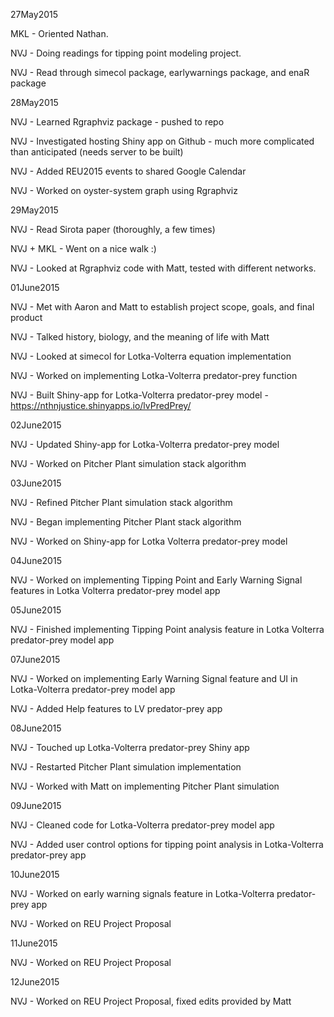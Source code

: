 27May2015

MKL - Oriented Nathan.

NVJ - Doing readings for tipping point modeling project.

NVJ - Read through simecol package, earlywarnings package, and enaR package

28May2015

NVJ - Learned Rgraphviz package - pushed to repo

NVJ - Investigated hosting Shiny app on Github - much more complicated than anticipated (needs server to be built)

NVJ - Added REU2015 events to shared Google Calendar

NVJ - Worked on oyster-system graph using Rgraphviz

29May2015

NVJ - Read Sirota paper (thoroughly, a few times)

NVJ + MKL - Went on a nice walk :)

NVJ - Looked at Rgraphviz code with Matt, tested with different networks.

01June2015

NVJ - Met with Aaron and Matt to establish project scope, goals, and final product

NVJ - Talked history, biology, and the meaning of life with Matt

NVJ - Looked at simecol for Lotka-Volterra equation implementation

NVJ - Worked on implementing Lotka-Volterra predator-prey function

NVJ - Built Shiny-app for Lotka-Volterra predator-prey model - https://nthnjustice.shinyapps.io/lvPredPrey/

02June2015

NVJ - Updated Shiny-app for Lotka-Volterra predator-prey model

NVJ - Worked on Pitcher Plant simulation stack algorithm

03June2015

NVJ - Refined Pitcher Plant simulation stack algorithm

NVJ - Began implementing Pitcher Plant stack algorithm

NVJ - Worked on Shiny-app for Lotka Volterra predator-prey model

04June2015

NVJ - Worked on implementing Tipping Point and Early Warning Signal features in Lotka Volterra predator-prey model app

05June2015

NVJ - Finished implementing Tipping Point analysis feature in Lotka Volterra predator-prey model app

07June2015

NVJ - Worked on implementing Early Warning Signal feature and UI in Lotka-Volterra predator-prey model app

NVJ - Added Help features to LV predator-prey app

08June2015

NVJ - Touched up Lotka-Volterra predator-prey Shiny app

NVJ - Restarted Pitcher Plant simulation implementation

NVJ - Worked with Matt on implementing Pitcher Plant simulation

09June2015

NVJ - Cleaned code for Lotka-Volterra predator-prey model app

NVJ - Added user control options for tipping point analysis in Lotka-Volterra predator-prey app

10June2015

NVJ - Worked on early warning signals feature in Lotka-Volterra predator-prey app

NVJ - Worked on REU Project Proposal

11June2015

NVJ - Worked on REU Project Proposal

12June2015

NVJ - Worked on REU Project Proposal, fixed edits provided by Matt